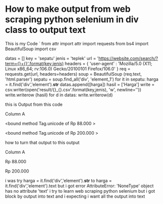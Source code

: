 
# How to make output from web scraping python selenium in div class to output text

This is my Code `
from attr import attr
import requests
from bs4 import BeautifulSoup
import csv

datas = []
key = 'sepatu'
jenis = 'teplek'
url = 'https://website.com/search/?term={}+{}'.format(key,jenis)
headers = {
    'user-agent' : 'Mozilla/5.0 (X11; Linux x86_64; rv:106.0) Gecko/20100101 Firefox/106.0'
}
req = requests.get(url, headers=headers)
soup = BeautifulSoup (req.text, 'html.parser')
sepatu = soup.find_all('div', 'element_1')
for it in sepatu:
    harga = it.find('div','element').__str__
    datas.append([harga])
hasil = ['Harga'] 
write = csv.writer(open('result/{}_{}.csv'.format(key,jenis), 'w', newline=''))
write.writerow (hasil)
for d in datas: write.writerow(d)

this is Output from this code




Column A




<bound method Tag.unicode of  Rp 88.000 >


<bound method Tag.unicode of  Rp 200.000 >



how to turn that output to this output




Column A




Rp 88.000


Rp 200.000




i was try
harga = it.find('div','element').__str__ to harga = it.find('div','element').text but i got error AttributeError: 'NoneType' object has no attribute 'text'
i try to learn web scraping python selenium but i got block by output into text and i expecting i want  all the output into text

        